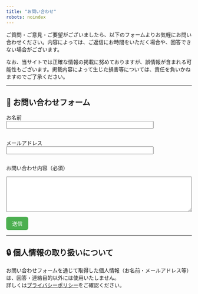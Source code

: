 ```yaml
---
title: "お問い合わせ"
robots: noindex
---
```


ご質問・ご意見・ご要望がございましたら、以下のフォームよりお気軽にお問い合わせください。内容によっては、ご返信にお時間をいただく場合や、回答できない場合がございます。

なお、当サイトでは正確な情報の掲載に努めておりますが、誤情報が含まれる可能性もございます。掲載内容によって生じた損害等については、責任を負いかねますのでご了承ください。

---

## 📝 お問い合わせフォーム

<form action="https://formspree.io/f/mjkwkvzv" method="POST">
  <label for="name">お名前</label><br>
  <input type="text" id="name" name="name" style="width:100%; max-width:400px; margin-bottom:1em;"><br>

  <label for="text">メールアドレス</label><br>
  <input type="text" id="your_email" name="your_email" style="width:100%; max-width:400px; margin-bottom:1em;"><br>

  <label for="message">お問い合わせ内容（必須）</label><br>
  <textarea id="message" name="message" rows="6" required style="width:100%; max-width:600px; margin-bottom:1em;"></textarea><br>

  <button type="submit" style="padding: 8px 16px; font-size: 1em; border: none; background-color: #4CAF50; color: white; border-radius: 6px; cursor: pointer;">
    送信
  </button>
</form>

---

## 🔒 個人情報の取り扱いについて

お問い合わせフォームを通じて取得した個人情報（お名前・メールアドレス等）は、回答・連絡目的以外には使用いたしません。  
詳しくは[プライバシーポリシー](/privacy/)をご確認ください。